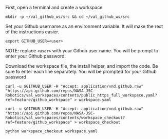 First, open a terminal and create a workspace

    mkdir -p ~/val_github_ws/src && cd ~/val_github_ws/src

Set your Github username as an environment variable.  It will make the rest of the instructions easier.

    export GITHUB_USER=<user>

NOTE: replace `<user>` with your Github user name.  You will be prompt to enter your Github password.


Download the workspace file, the install helper, and import the code.  Be sure to enter each line separately.  You will be prompted for your Github password

    curl -u $GITHUB_USER -H "Accept: application/vnd.github.raw" "https://api.github.com/repos/NASA-JSC-Robotics/val_workspaces/contents/public_https_full_workspace.yaml?ref=feature/github_workspace" > workspace.yaml

    curl -u $GITHUB_USER -H "Accept: application/vnd.github.raw" "https://api.github.com/repos/NASA-JSC-Robotics/val_workspaces/contents/workspace_checkout?ref=feature/github_workspace" > workspace_checkout

    python workspace_checkout workspace.yaml
